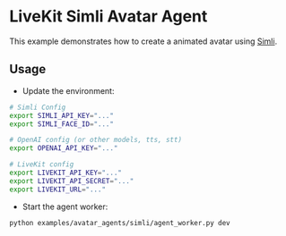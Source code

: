 # LiveKit Simli Avatar Agent

This example demonstrates how to create a animated avatar using [Simli](https://app.simli.com/).

## Usage

* Update the environment:

```bash
# Simli Config
export SIMLI_API_KEY="..."
export SIMLI_FACE_ID="..."

# OpenAI config (or other models, tts, stt)
export OPENAI_API_KEY="..."

# LiveKit config
export LIVEKIT_API_KEY="..."
export LIVEKIT_API_SECRET="..."
export LIVEKIT_URL="..."
```

* Start the agent worker:

```bash
python examples/avatar_agents/simli/agent_worker.py dev
```
